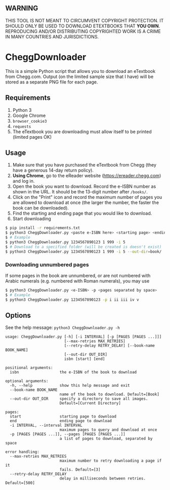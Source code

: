 ## WARNING
THIS TOOL IS NOT MEANT TO CIRCUMVENT COPYRIGHT PROTECTION. IT SHOULD ONLY BE USED TO DOWNLOAD ETEXTBOOKS THAT **YOU OWN**. REPRODUCING AND/OR DISTRIBUTING COPYRIGHTED WORK IS A CRIME IN MANY COUNTRIES AND JURISDICTIONS. 

# CheggDownloader
This is a simple Python script that allows you to download an eTextbook from Chegg.com. Output (on the limited sample size that I have) will be stored as a separate PNG file for each page.

## Requirements
1. Python 3
2. Google Chrome
3. `browser_cookie3`
4. `requests`
5. The eTextbook you are downloading must allow itself to be printed (limited pages OK)

## Usage
1. Make sure that you have purchased the eTextbook from Chegg (they have a generous 14-day return policy). 
2. **Using Chrome**, go to the eReader website (https://ereader.chegg.com) and log in.
3. Open the book you want to download. Record the e-ISBN number as shown in the URL. It should be the 13-digit number after `/books/`.
4. Click on the "Print" icon and record the maximum number of pages you are allowed to download at once (the larger the number, the faster the book can be downloaded).
5. Find the starting and ending page that you would like to download.
6. Start downloading
  ```bash
  $ pip install -r requirements.txt
  $ python3 CheggDownloader.py <paste e-ISBN here> <starting page> <ending page> -i <maximum pages you can download at once>
  $ # Example
  $ python3 CheggDownloader.py 1234567890123 1 999 -i 5
  $ # Download to a specified folder (will be created is doesn't exist)
  $ python3 CheggDownloader.py 1234567890123 1 999 -i 5 --out-dir=book/
  ```
  
### Downloading unnumbered pages
If some pages in the book are unnumbered, or are not numbered with Arabic numerals (e.g. numbered with Roman numerals), you may use
```bash
$ python3 CheggDownloader.py <e-ISBN> -p <pages separated by space>
$ # Example
$ python3 CheggDownloader.py 1234567890123 -p i ii iii iv v
```

## Options
See the help message: `python3 CheggDownloader.py -h`
```
usage: CheggDownloader.py [-h] [-i INTERVAL] [-p [PAGES [PAGES ...]]]
                          [--max-retries MAX_RETRIES]
                          [--retry-delay RETRY_DELAY] [--book-name BOOK_NAME]
                          [--out-dir OUT_DIR]
                          isbn [start] [end]

positional arguments:
  isbn                  the e-ISBN of the book to download

optional arguments:
  -h, --help            show this help message and exit
  --book-name BOOK_NAME
                        name of the book to download. Default=[Book]
  --out-dir OUT_DIR     specify a directory to save all images.
                        Default=[Current Directory]

pages:
  start                 starting page to download
  end                   ending page to download
  -i INTERVAL, --interval INTERVAL
                        maximum pages to query and download at once
  -p [PAGES [PAGES ...]], --pages [PAGES [PAGES ...]]
                        a list of pages to download, separated by space

error handling:
  --max-retries MAX_RETRIES
                        maximum number to retry downloading a page if it
                        fails. Default=[3]
  --retry-delay RETRY_DELAY
                        delay in milliseconds between retries. Default=[500]
```
